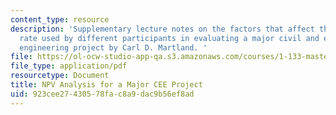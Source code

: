 ```yaml
---
content_type: resource
description: 'Supplementary lecture notes on the factors that affect the discount
  rate used by different participants in evaluating a major civil and environmental
  engineering project by Carl D. Martland. '
file: https://ol-ocw-studio-app-qa.s3.amazonaws.com/courses/1-133-masters-of-engineering-concepts-of-engineering-practice-fall-2007/923cee27430578fac8a9dac9b56ef8ad_proj_eval.pdf
file_type: application/pdf
resourcetype: Document
title: NPV Analysis for a Major CEE Project
uid: 923cee27-4305-78fa-c8a9-dac9b56ef8ad
---
```

